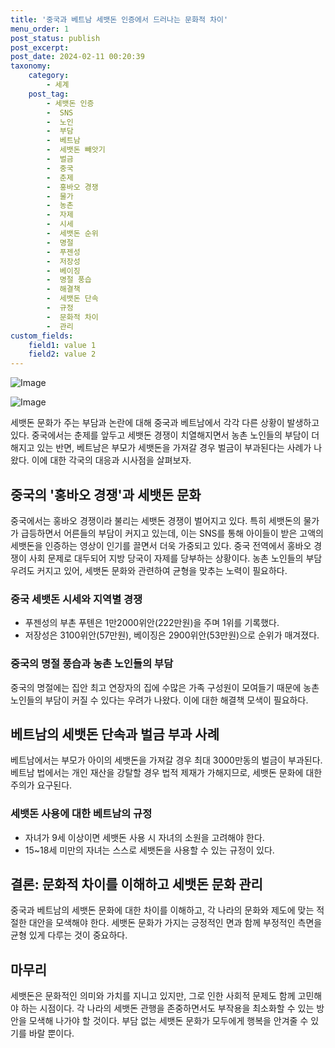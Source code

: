 ```yaml
---
title: '중국과 베트남 세뱃돈 인증에서 드러나는 문화적 차이'
menu_order: 1
post_status: publish
post_excerpt: 
post_date: 2024-02-11 00:20:39
taxonomy:
    category:
        - 세계
    post_tag:
        - 세뱃돈 인증
        -  SNS
        -  노인
        -  부담
        -  베트남
        -  세뱃돈 빼앗기
        -  벌금
        -  중국
        -  춘제
        -  홍바오 경쟁
        -  물가
        -  농촌
        -  자제
        -  시세
        -  세뱃돈 순위
        -  명절
        -  푸젠성
        -  저장성
        -  베이징
        -  명절 풍습
        -  해결책
        -  세뱃돈 단속
        -  규정
        -  문화적 차이
        -  관리
custom_fields:
    field1: value 1
    field2: value 2
---
```


![Image](https://imgnews.pstatic.net/image/277/2024/02/10/0005378447_001_20240210115801300.jpg?type=w647)

![Image](https://imgnews.pstatic.net/image/277/2024/02/10/0005378447_002_20240210115801338.jpg?type=w647)

세뱃돈 문화가 주는 부담과 논란에 대해 중국과 베트남에서 각각 다른 상황이 발생하고 있다. 중국에서는 춘제를 앞두고 세뱃돈 경쟁이 치열해지면서 농촌 노인들의 부담이 더해지고 있는 반면, 베트남은 부모가 세뱃돈을 가져갈 경우 벌금이 부과된다는 사례가 나왔다. 이에 대한 각국의 대응과 시사점을 살펴보자.
## 중국의 '홍바오 경쟁'과 세뱃돈 문화
중국에서는 홍바오 경쟁이라 불리는 세뱃돈 경쟁이 벌어지고 있다. 특히 세뱃돈의 물가가 급등하면서 어른들의 부담이 커지고 있는데, 이는 SNS를 통해 아이들이 받은 고액의 세뱃돈을 인증하는 영상이 인기를 끌면서 더욱 가중되고 있다. 중국 전역에서 홍바오 경쟁이 사회 문제로 대두되어 지방 당국이 자제를 당부하는 상황이다. 농촌 노인들의 부담 우려도 커지고 있어, 세뱃돈 문화와 관련하여 균형을 맞추는 노력이 필요하다.
### 중국 세뱃돈 시세와 지역별 경쟁
- 푸젠성의 부촌 푸톈은 1만2000위안(222만원)을 주며 1위를 기록했다.
- 저장성은 3100위안(57만원), 베이징은 2900위안(53만원)으로 순위가 매겨졌다.
### 중국의 명절 풍습과 농촌 노인들의 부담
중국의 명절에는 집안 최고 연장자의 집에 수많은 가족 구성원이 모여들기 때문에 농촌 노인들의 부담이 커질 수 있다는 우려가 나왔다. 이에 대한 해결책 모색이 필요하다.
## 베트남의 세뱃돈 단속과 벌금 부과 사례
베트남에서는 부모가 아이의 세뱃돈을 가져갈 경우 최대 3000만동의 벌금이 부과된다. 베트남 법에서는 개인 재산을 강탈할 경우 법적 제재가 가해지므로, 세뱃돈 문화에 대한 주의가 요구된다.
### 세뱃돈 사용에 대한 베트남의 규정
- 자녀가 9세 이상이면 세뱃돈 사용 시 자녀의 소원을 고려해야 한다.
- 15~18세 미만의 자녀는 스스로 세뱃돈을 사용할 수 있는 규정이 있다.
## 결론: 문화적 차이를 이해하고 세뱃돈 문화 관리
중국과 베트남의 세뱃돈 문화에 대한 차이를 이해하고, 각 나라의 문화와 제도에 맞는 적절한 대안을 모색해야 한다. 세뱃돈 문화가 가지는 긍정적인 면과 함께 부정적인 측면을 균형 있게 다루는 것이 중요하다.
## 마무리
세뱃돈은 문화적인 의미와 가치를 지니고 있지만, 그로 인한 사회적 문제도 함께 고민해야 하는 시점이다. 각 나라의 세뱃돈 관행을 존중하면서도 부작용을 최소화할 수 있는 방안을 모색해 나가야 할 것이다. 부담 없는 세뱃돈 문화가 모두에게 행복을 안겨줄 수 있기를 바랄 뿐이다.
